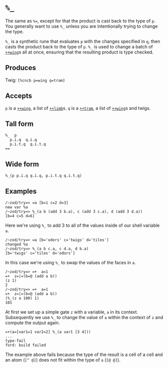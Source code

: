 `%_`
====

The same as `%=`, except for that the product is cast
back to the type of `p`. You generally want to use `%_` unless
you are intentionally trying to change the type.

`%_` is a synthetic rune that evaluates `p` with the changes specified
in `q`, then casts the product back to the type of `p`. `%_` is used to
change a batch of [`++wing`]()s all at once, ensuring that the resulting
product is type checked.

Produces
--------

Twig: `[%cncb p=wing q=tram]`

Accepts
-------

`p` is a [`++wing`](), a list of [`++limb`]()s. `q` is a [`++tram`](), a
list of [`++wing`]()s and twigs.

Tall form
---------

    %_  p
      p.i.q  q.i.q
      p.i.t.q  q.i.t.q
    ==

Wide form
---------

    %_(p p.i.q q.i.q, p.i.t.q q.i.t.q)

Examples
--------

    /~zod/try=> =a [b=1 c=2 d=3]
    new var %a
    /~zod/try=> %_(a b (add 3 b.a), c (add 3 c.a), d (add 3 d.a))
    [b=4 c=5 d=6]

Here we're using `%_` to add 3 to all of the values inside of our shell
variable `a`.

    /~zod/try=> =a [b='odors' c='twigs' d='tiles']
    changed %a
    /~zod/try=> %_(a b c.a, c d.a, d b.a)
    [b='twigs' c='tiles' d='odors']

In this case we're using `%_` to swap the values of the faces in `a`.

    /~zod/try=> =+  a=1    
    =+  z=|=(b=@ (add a b))
    (z 1)
    2
    /~zod/try=> =+  a=1    
    =+  z=|=(b=@ (add a b))
    (%_(z a 100) 1)
    101

At first we set up a simple gate `z` with a variable, `a` in its
context. Subsequently we use `%_` to change the value of `a` within the
context of `z` and compute the output again.

    =+(a=[var1=1 var2=2] %_(a var1 [3 4]))
    ...
    type-fail
    ford: build failed

The example above fails because the type of the result is a cell
of a cell and an atom (`[^ @]`) does not fit within the type of
`a` (`[@ @]`).

